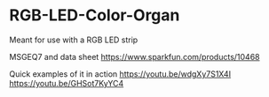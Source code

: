 # RGB-LED-Color-Organ
Meant for use with a RGB LED strip


MSGEQ7 and data sheet
https://www.sparkfun.com/products/10468

Quick examples of it in action
https://youtu.be/wdgXy7S1X4I
https://youtu.be/GHSot7KyYC4